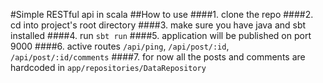 #Simple RESTful api in scala
##How to use
####1. clone the repo
####2. cd into project's root directory
####3. make sure you have java and sbt installed
####4. run `sbt run`
####5. application will be published on port 9000
####6. active routes `/api/ping`, `/api/post/:id`, `/api/post/:id/comments`
####7. for now all the posts and comments are hardcoded in `app/repositories/DataRepository`